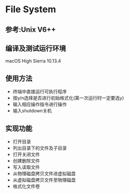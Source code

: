 # File System

## 参考:Unix V6++  
## 编译及测试运行环境  
macOS High Sierra 10.13.4

## 使用方法  
- 终端中直接运行可执行程序  
- 按y/n选择是否进行初始格式化(第一次运行时一定要选y)  
- 输入相应操作指令进行操作
- 输入shutdown关机

## 实现功能
- 打开目录 
- 列出目录下的文件及子目录
- 打开关闭文件
- 创建删除文件
- 写入读取文件
- 从物理磁盘拷贝文件进虚拟磁盘
- 从虚拟磁盘拷贝文件至物理磁盘
- 格式化文件卷

